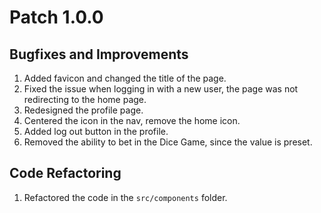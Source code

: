 # Patch 1.0.0

## Bugfixes and Improvements
1. Added favicon and changed the title of the page.
2. Fixed the issue when logging in with a new user, the page was not redirecting to the home page.
3. Redesigned the profile page.
4. Centered the icon in the nav, remove the home icon.
5. Added log out button in the profile.
6. Removed the ability to bet in the Dice Game, since the value is preset.


## Code Refactoring
1. Refactored the code in the `src/components` folder.
